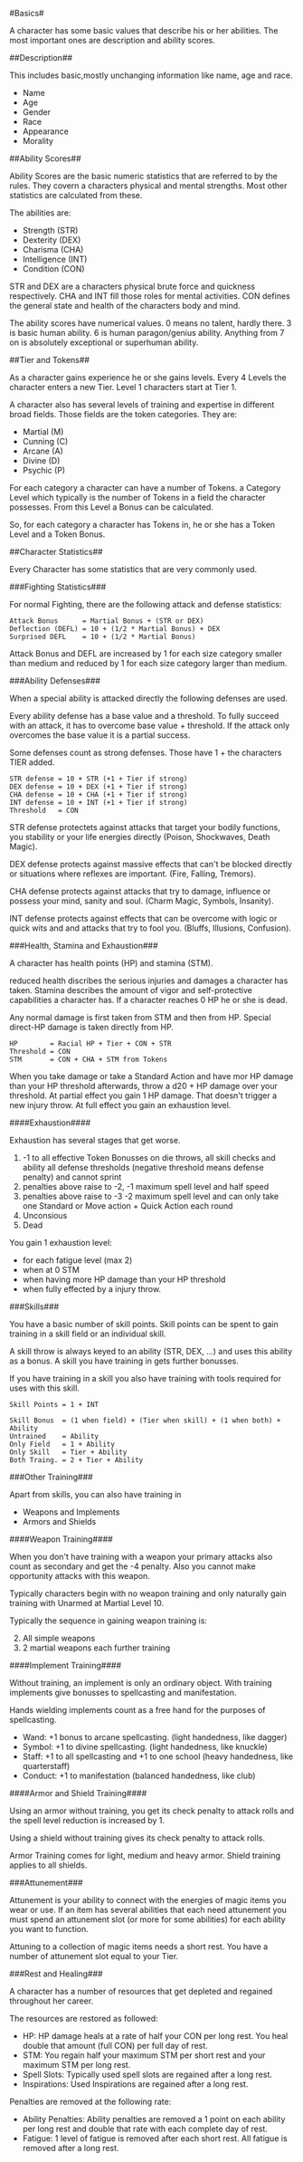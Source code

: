 #Basics#

A character has some basic values that describe his or her abilities.
The most important ones are description and ability scores.

##Description##

This includes basic,mostly unchanging information like name, age and race.

- Name
- Age
- Gender
- Race
- Appearance
- Morality

##Ability Scores##

Ability Scores are the basic numeric statistics that are referred to by the rules. They covern a characters physical and mental strengths.
Most other statistics are calculated from these.

The abilities are:
- Strength (STR)
- Dexterity (DEX)
- Charisma (CHA)
- Intelligence (INT)
- Condition (CON)

STR and DEX are a characters physical brute force and quickness respectively. CHA and INT fill those roles for mental activities. CON defines the general state and health of the characters body and mind.

The ability scores have numerical values. 0 means no talent, hardly there. 3 is basic human ability. 6 is human paragon/genius ability. Anything from 7 on is absolutely exceptional or superhuman ability.

##Tier and Tokens##

As a character gains experience he or she gains levels. Every 4 Levels the character enters a new Tier. Level 1 characters start at Tier 1.

A character also has several levels of training and expertise in different broad fields. Those fields are the token categories. They are:

- Martial (M)
- Cunning (C)
- Arcane (A)
- Divine (D)
- Psychic (P)

For each category a character can have a number of Tokens.
a Category Level which typically is the number of Tokens in a field the character possesses. From this Level a Bonus can be calculated.

So, for each category a character has Tokens in, he or she has a Token Level and a Token Bonus.

##Character Statistics##

Every Character has some statistics that are very commonly used. 

###Fighting Statistics###

For normal Fighting, there are the following attack and defense statistics:

    Attack Bonus      = Martial Bonus + (STR or DEX)
    Deflection (DEFL) = 10 + (1/2 * Martial Bonus) + DEX
    Surprised DEFL    = 10 + (1/2 * Martial Bonus)

Attack Bonus and DEFL are increased by 1 for each size category smaller than medium and reduced by 1 for each size category larger than medium.

###Ability Defenses###

When a special ability is attacked directly the following defenses are used.

Every ability defense has a base value and a threshold. To fully succeed with an attack, it has to overcome base value + threshold. If the attack only overcomes the base value it is a partial success.

Some defenses count as strong defenses. Those have 1 + the characters TIER added.

    STR defense = 10 + STR (+1 + Tier if strong)
    DEX defense = 10 + DEX (+1 + Tier if strong)
    CHA defense = 10 + CHA (+1 + Tier if strong)
    INT defense = 10 + INT (+1 + Tier if strong)
    Threshold   = CON

STR defense protectets against attacks that target your bodily functions, you stability or your life energies directly (Poison, Shockwaves, Death Magic).

DEX defense protects against massive effects that can't be blocked directly or situations where reflexes are important. (Fire, Falling, Tremors).

CHA defense protects against attacks that try to damage, influence or possess your mind, sanity and soul. (Charm Magic, Symbols, Insanity).

INT defense protects against effects that can be overcome with logic or quick wits and and attacks that try to fool you. (Bluffs, Illusions, Confusion).

###Health, Stamina and Exhaustion###

A character has health points (HP) and stamina (STM).

reduced health discribes the serious injuries and damages a character has taken. Stamina describes the amount of vigor and self-protective capabilities a character has. If a character reaches 0 HP he or she is dead.

Any normal damage is first taken from STM and then from HP. Special direct-HP damage is taken directly from HP.

    HP        = Racial HP + Tier + CON + STR
    Threshold = CON
    STM       = CON + CHA + STM from Tokens

When you take damage or take a Standard Action and have mor HP damage than your HP threshold afterwards, throw a d20 + HP damage over your threshold. At partial effect you gain 1 HP damage. That doesn't trigger a new injury throw. At full effect you gain an exhaustion level.

####Exhaustion####

Exhaustion has several stages that get worse.

1. -1 to all effective Token Bonusses on die throws, all skill checks and ability all defense thresholds (negative threshold means defense penalty) and cannot sprint
2. penalties above raise to -2, -1 maximum spell level and half speed
3. penalties above raise to -3 -2 maximum spell level and can only take one Standard or Move action + Quick Action each round
4. Unconsious
5. Dead

You gain 1 exhaustion level:

- for each fatigue level (max 2)
- when at 0 STM
- when having more HP damage than your HP threshold
- when fully effected by a injury throw.

###Skills###

You have a basic number of skill points. Skill points can be spent to gain training in a skill field or an individual skill.

A skill throw is always keyed to an ability (STR, DEX, ...) and uses this ability as a bonus. A skill you have training in gets further bonusses.

If you have training in a skill you also have training with tools required for uses with this skill.

    Skill Points = 1 + INT

    Skill Bonus  = (1 when field) + (Tier when skill) + (1 when both) + Ability
    Untrained    = Ability
    Only Field   = 1 + Ability
    Only Skill   = Tier + Ability
    Both Traing. = 2 + Tier + Ability

###Other Training###

Apart from skills, you can also have training in

- Weapons and Implements
- Armors and Shields

####Weapon Training####

When you don't have training with a weapon your primary attacks also count as secondary and get the -4 penalty. Also you cannot make opportunity attacks with this weapon.

Typically characters begin with no weapon training and only naturally gain training with Unarmed at Martial Level 10.

Typically the sequence in gaining weapon training is:

2. All simple weapons
3. 2 martial weapons each further training

####Implement Training####

Without training, an implement is only an ordinary object. With training implements give bonusses to spellcasting and manifestation.

Hands wielding implements count as a free hand for the purposes of spellcasting.

- Wand: +1 bonus to arcane spellcasting. (light handedness, like dagger)
- Symbol: +1 to divine spellcasting. (light handedness, like knuckle)
- Staff: +1 to all spellcasting and +1 to one school (heavy handedness, like quarterstaff)
- Conduct: +1 to manifestation (balanced handedness, like club)

####Armor and Shield Training####

Using an armor without training, you get its check penalty to attack rolls and the spell level reduction is increased by 1.

Using a shield without training gives its check penalty to attack rolls.

Armor Training comes for light, medium and heavy armor. Shield training applies to all shields.

###Attunement###

Attunement is your ability to connect with the energies of magic items you wear or use. If an item has several abilities that each need attunement you must spend an attunement slot (or more for some abilities) for each ability you want to function.

Attuning to a collection of magic items needs a short rest. You have a number of attunement slot equal to your Tier.

###Rest and Healing###

A character has a number of resources that get depleted and regained throughout her career.

The resources are restored as followed:

- HP: HP damage heals at a rate of half your CON per long rest. You heal double that amount (full CON) per full day of rest.
- STM: You regain half your maximum STM per short rest and your maximum STM per long rest.
- Spell Slots: Typically used spell slots are regained after a long rest.
- Inspirations: Used Inspirations are regained after a long rest.

Penalties are removed at the following rate:

- Ability Penalties: Ability penalties are removed a 1 point on each ability per long rest and double that rate with each complete day of rest.
- Fatigue: 1 level of fatigue is removed after each short rest. All fatigue is removed after a long rest.